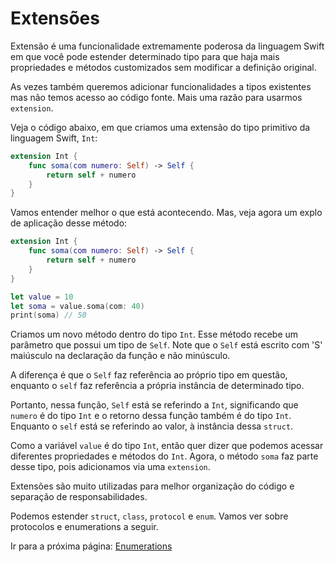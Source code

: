 # Extensões

Extensão é uma funcionalidade extremamente poderosa da linguagem Swift em que você pode estender determinado tipo para que haja mais propriedades e métodos customizados sem modificar a definição original.

As vezes também queremos adicionar funcionalidades a tipos existentes mas não temos acesso ao código fonte. Mais uma razão para usarmos `extension`.

Veja o código abaixo, em que criamos uma extensão do tipo primitivo da linguagem Swift, `Int`:

```swift
extension Int {
    func soma(com numero: Self) -> Self {
        return self + numero
    }
}
```

Vamos entender melhor o que está acontecendo. Mas, veja agora um explo de aplicação desse método:

```swift
extension Int {
    func soma(com numero: Self) -> Self {
        return self + numero
    }
}

let value = 10
let soma = value.soma(com: 40)
print(soma) // 50
```

Criamos um novo método dentro do tipo `Int`. Esse método recebe um parâmetro que possui um tipo de `Self`. Note que o `Self` está escrito com 'S' maiúsculo na declaração da função e não minúsculo.

A diferença é que o `Self` faz referência ao próprio tipo em questão, enquanto o `self` faz referência a própria instância de determinado tipo.

Portanto, nessa função, `Self` está se referindo a `Int`, significando que `numero` é do tipo `Int` e o retorno dessa função também é do tipo `Int`. Enquanto o `self` está se referindo ao valor, à instância dessa `struct`.

Como a variável `value` é do tipo `Int`, então quer dizer que podemos acessar diferentes propriedades e métodos do `Int`. Agora, o método `soma` faz parte desse tipo, pois adicionamos via uma `extension`.

Extensões são muito utilizadas para melhor organização do código e separação de responsabilidades.

Podemos estender `struct`, `class`, `protocol` e `enum`.
Vamos ver sobre protocolos e enumerations a seguir.

Ir para a próxima página: [Enumerations](20-enumeracoes.md)
